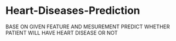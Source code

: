 # Heart-Diseases-Prediction
BASE ON GIVEN FEATURE AND MESUREMENT PREDICT WHETHER PATIENT WILL HAVE HEART DISEASE OR NOT

